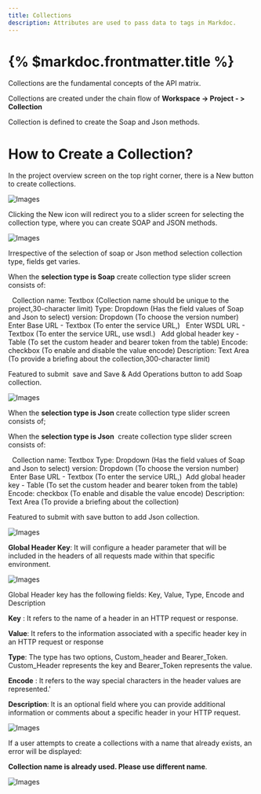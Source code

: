 ```yaml
---
title: Collections
description: Attributes are used to pass data to tags in Markdoc.
---
```


# {% $markdoc.frontmatter.title %}

Collections are the fundamental concepts of the API matrix.


Collections are created under the chain flow of **Workspace -> Project - > Collection**


Collection is defined to create the Soap and Json methods.

 # How to Create a Collection?

In the project overview screen on the top right corner, there is a New button to create collections.

![Images](/images/slide3.png)

Clicking the New icon will redirect you to a slider screen for selecting the collection type, where you can create SOAP and JSON methods.  

 ![Images](/images/collectiondropdownjsonsoap.png)

Irrespective of the selection of soap or Json method selection collection type, fields get varies.


When the **selection type is Soap** create collection type slider screen consists of:


  Collection name: Textbox (Collection name should be unique to the project,30-character limit)
Type: Dropdown (Has the field values of Soap and Json to select)
version: Dropdown (To choose the version number)
  Enter Base URL - Textbox (To enter the service URL,)
  Enter WSDL URL - Textbox (To enter the service URL, use wsdl.)
  Add global header key - Table (To set the custom header and bearer token from the table)
Encode: checkbox (To enable and disable the value encode)
Description: Text Area (To provide a briefing about the collection,300-character limit)


Featured to submit  save and Save & Add Operations button to add Soap collection.

  ![Images](/images/slide100.png)

  When the **selection type is Json**  create collection type slider screen consists of;

  When the **selection type is Json**  create collection type slider screen consists of:


  Collection name: Textbox
Type: Dropdown (Has the field values of Soap and Json to select)
version: Dropdown (To choose the version number)
 Enter Base URL - Textbox (To enter the service URL,)
 Add global header key - Table (To set the custom header and bearer token from the table)
Encode: checkbox (To enable and disable the value encode)
Description: Text Area (To provide a briefing about the collection)


Featured to submit with save button to add Json collection.
 
 ![Images](/images/slide101.png)
 
  **Global Header Key**: It will configure a header parameter that will be included in the headers of all requests made within that specific environment.
 
  ![Images](/images/globalheader.png)

  Global Header key has the following fields: Key, Value, Type, Encode and Description

   **Key** :  It refers to the name of a header in an HTTP request or response.

  **Value**: It refers to the information associated with a specific header key in an HTTP request or response

  **Type**: The type has two options, Custom_header and Bearer_Token. Custom_Header represents the key and Bearer_Token represents the value.

  **Encode** : It refers to the way special characters in the header values are represented.'

  **Description**: It is an optional field where you can provide additional information or comments about a specific header in your HTTP request.

  ![Images](/images/globalheaderr.png)
 
 If a user attempts to create a collections with a name that already exists, an error will be displayed: 

**Collection name is already used. Please use different name**.

![Images](/images/Collectionlimit.png)




 


